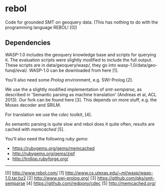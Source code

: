 rebol
=====

Code for grounded SMT on geoquery data.
(This has nothing to do with the programming language REBOL! [0])


Dependencies
------------

_WASP_-1.0 includes the geoquery knowledge base and scripts for querying it.
The evaluation scripts were slightly modified to include the full output.
These scripts are in data/geoquery/wasp/, they go into wasp-1.0/data/geo-funql/eval/.
WASP-1.0 can be downloaded from here [1].

You'll also need some _Prolog_ environment, e.g. SWI-Prolog [2].

We use the a slightly modified implementation of _smt-semparse_,
as described in 'Semantic parsing as machine translation' (Andreas et al, ACL 2013).
Our fork can be found here [3]. This depends on more stuff, e.g. the Moses decoder
and SRILM.

For translation we use the _cdec_ toolkit, [4].

As semantic parsing is quite slow and rebol does it quite often,
results are cached with _memcached_ [5].

You'll also need the following _ruby gems_:
 * https://rubygems.org/gems/memcached
 * http://rubygems.org/gems/zipf
 * http://trollop.rubyforge.org/



---
[0] http://www.rebol.com/
[1] http://www.cs.utexas.edu/~ml/wasp/wasp-1.0.tar.bz2
[2] http://www.swi-prolog.org/
[3] https://github.com/pks/smt-semparse
[4] https://github.com/redpony/cdec
[5] http://memcached.org/

